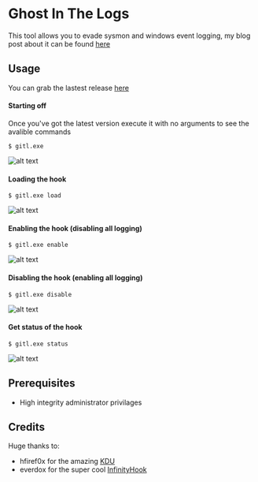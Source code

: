 # Ghost In The Logs

This tool allows you to evade sysmon and windows event logging, my blog post about it can be found [here](https://blog.dylan.codes/evading-sysmon-and-windows-event-logging/)

## Usage

You can grab the lastest release [here](https://github.com/bats3c/Ghost-In-The-Logs/releases/download/1.0/gitl.exe)

#### Starting off

Once you've got the latest version execute it with no arguments to see the avalible commands

    $ gitl.exe

![alt text](https://raw.githubusercontent.com/bats3c/Ghost-In-The-Logs/master/res/gitl_exec_no_args.jpg "executed with no args")

#### Loading the hook

    $ gitl.exe load

![alt text](https://raw.githubusercontent.com/bats3c/Ghost-In-The-Logs/master/res/gitl_load_hook.jpg "loaded the hook")

#### Enabling the hook (disabling all logging)

    $ gitl.exe enable

![alt text](https://raw.githubusercontent.com/bats3c/Ghost-In-The-Logs/master/res/gitl_enable_hook.jpg "enabled the hook")

#### Disabling the hook (enabling all logging)

    $ gitl.exe disable

![alt text](https://raw.githubusercontent.com/bats3c/Ghost-In-The-Logs/master/res/gitl_disable_hook.jpg "disabled the hook")

#### Get status of the hook

    $ gitl.exe status

![alt text](https://raw.githubusercontent.com/bats3c/Ghost-In-The-Logs/master/res/gitl_hook_status.jpg "hook status")

## Prerequisites

*   High integrity administrator privilages

## Credits

Huge thanks to:

*   hfiref0x for the amazing [KDU](https://github.com/hfiref0x/KDU)
*   everdox for the super cool [InfinityHook](https://github.com/everdox/InfinityHook)
